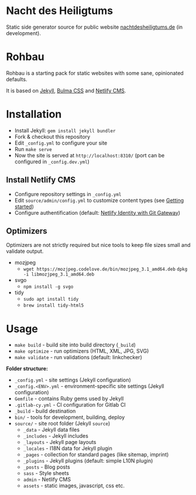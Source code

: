 # Nacht des Heiligtums

Static side generator source for public website [nachtdesheiligtums.de](http://nachtdesheiligtums.de) (in development).

# Rohbau

Rohbau is a starting pack for static websites with some sane, opinionated defaults.

It is based on [Jekyll](https://jekyllrb.com), [Bulma CSS](https://bulma.io) and [Netlify CMS](https://netlifycms.org).

# Installation

* Install Jekyll: `gem install jekyll bundler`
* Fork & checkout this repository
* Edit `_config.yml` to configure your site
* Run `make serve`
* Now the site is served at `http://localhost:8310/` (port can be configured in `_config.dev.yml`)

## Install Netlify CMS
* Configure repository settings in `_config.yml`
* Edit `source/admin/config.yml` to customize content types (see [Getting started](https://www.netlifycms.org/docs/quick-start/))
* Configure authentification (default: [Netlify Identity with Git Gateway](https://www.netlifycms.org/docs/quick-start/#authentication))

## Optimizers
Optimizers are not strictly required but nice tools to keep file sizes small and validate output.

* mozjpeg
  * `wget https://mozjpeg.codelove.de/bin/mozjpeg_3.1_amd64.deb`
    `dpkg -i libmozjpeg_3.1_amd64.deb`
* svgo
  * `npm install -g svgo`
* tidy
  * `sudo apt install tidy`
  * `brew install tidy-html5`

# Usage

* `make build` - build site into build directory (`_build`)
* `make optimize` - run optimizers (HTML, XML, JPG, SVG)
* `make validate` - run validations (default: linkchecker)

**Folder structure:**

* `_config.yml` - site settings (Jekyll configuration)
* `_config.<ENV>.yml` - environment-specific site settings (Jekyll configuration)
* `Gemfile` - contains Ruby gems used by Jekyll
* `.gitlab-cy.yml` - CI configuration for Gitlab CI
* `_build` - build destination
* `bin/` - tools for development, building, deploy
* `source/` - site root folder (Jekyll `source`)
  * `_data` - Jekyll data files
  * `_includes` - Jekyll includes
  * `_layouts` - Jekyll page layouts
  * `_locales` - I18N data for Jekyll plugin
  * `_pages` - collection for standard pages (like sitemap, imprint)
  * `_plugins` - Jekyll plugins (default: simple L10N plugin)
  * `_posts` - Blog posts
  * `sass` - Style sheets
  * `admin` - Netlify CMS
  * `assets` - static images, javascript, css etc.
